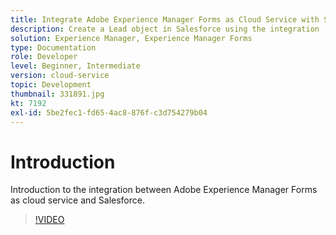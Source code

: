 ```yaml
---
title: Integrate Adobe Experience Manager Forms as Cloud Service with Salesforce
description: Create a Lead object in Salesforce using the integration
solution: Experience Manager, Experience Manager Forms
type: Documentation
role: Developer
level: Beginner, Intermediate
version: cloud-service
topic: Development
thumbnail: 331891.jpg
kt: 7192
exl-id: 5be2fec1-fd65-4ac8-876f-c3d754279b04
---
```

# Introduction

Introduction to the integration between Adobe Experience Manager Forms as cloud service and Salesforce.

>[!VIDEO](https://video.tv.adobe.com/v/331891/?quality=12&learn=on)
